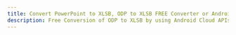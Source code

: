 ---title: Convert PowerPoint to XLSB, ODP to XLSB FREE Converter or Android SDKdescription: Free Conversion of ODP to XLSB by using Android Cloud APIs & SDKs. Also Create, Edit & Render Microsoft Word & OpenOffice documents in the Cloud.---